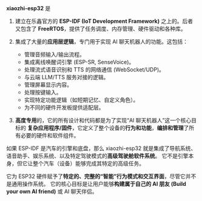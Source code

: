 **xiaozhi-esp32** 是 
1.  建立在乐鑫官方的 **ESP-IDF (IoT Development Framework)** 之上的。后者又包含了 **FreeRTOS**，提供了任务调度、内存管理、硬件驱动和各种库。

2.  集成了大量的**应用层逻辑**，专门用于实现 AI 聊天机器人的功能。这包括：
    *   管理音频输入/输出流程。
    *   集成离线唤醒词引擎 (ESP-SR, SenseVoice)。
    *   处理流式语音识别和 TTS 的网络通信 (WebSocket/UDP)。
    *   与云端 LLM/TTS 服务对接的逻辑。
    *   管理屏幕显示内容。
    *   处理按键输入。
    *   实现特定功能逻辑（如短期记忆、自定义角色）。
    *   为不同的硬件开发板提供适配层。

3. **高度专用**的，它的所有设计和代码都是为了实现“AI 聊天机器人”这一个核心目标的 **复杂应用程序/固件**，它定义了整个设备的**行为和功能**，**编排和管理**了所有必要的硬件和软件组件。

如果 ESP-IDF 是汽车的引擎和底盘，那么 xiaozhi-esp32 就是集成了导航系统、语音助手、娱乐系统、以及特定驾驶模式的**高级驾驶舱软件系统**。
它不是引擎本身，但它让整个汽车（设备）能够完成其特定的高级任务。

它为 ESP32 硬件赋予了**特定的、完整的“智能”行为模式和交互界面**，尽管它并不是通用操作系统。
它的核心目标是让用户能够**构建属于自己的 AI 朋友 (Build your own AI friend)** 或 AI 聊天伴侣。
